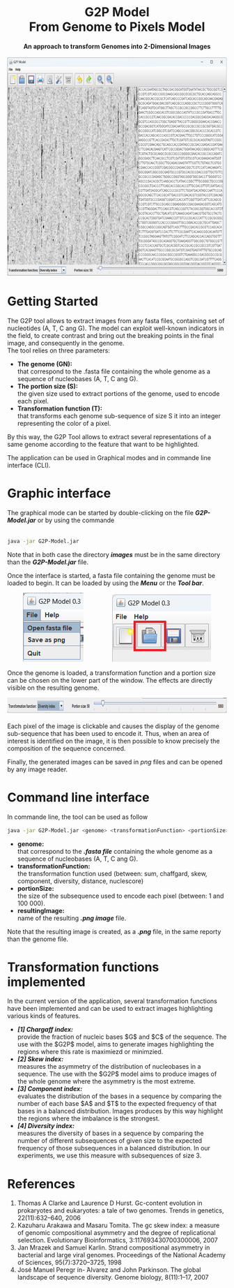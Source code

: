 <!-- HEARDERS -->
<div>
  <h1 align="center">G2P Model<br />
  From Genome to Pixels Model</h1>

  <p align="center">
    <b>An approach to transform Genomes into 2-Dimensional Images</b>
    <br />
    <br />
    <img height="500px" src='images/G2P_2.png' />
  </p>
</div>



<!--------------------------------------------------------------------->
<h1 >Getting Started</h1>
The G2P tool allows to extract images from any fasta files, containing set of nucleotides (A, T, C ang G).
The model can exploit well-known indicators in the field, to create contrast and bring out the breaking points in the final image, and consequently in the genome.
<br />
The tool relies on three parameters:
<ul>
  <li><b>The genome (GN):</b><br />
    that correspond to the .fasta file containing the whole genome as a sequence of nucleobases (A, T, C ang G).
  </li>
  
  <li><b>The portion size (S):</b><br />
     the given size used to extract portions of the genome, used to encode each pixel.
  </li>
  
  <li><b>Transformation function (T):</b><br />
     that transforms each genome sub-sequence of size S it into an integer representing the color of a pixel.
  </li>
</ul>

By this way, the G2P Tool allows to extract several representations of a same genome according to the feature that want to be highlighted.

The application can be used in Graphical modes and in commande line interface (CLI).



<!--------------------------------------------------------------------->

<h1>Graphic interface</h1>
The graphical mode can be started by double-clicking on the file <b><i>G2P-Model.jar</i></b> or by using the commande
<br />
<br />
  
```sh
java -jar G2P-Model.jar
```

Note that in both case the directory <b><i>images</i></b> must be in the same directory than the <b><i>G2P-Model.jar</i></b> file.

Once the interface is started, a fasta file containing the genome must be loaded to begin. 
It can be loaded by using the <b><i>Menu</i></b> or the <b><i>Tool bar</i></b>.

<p align="center">
<img src='images/open_1.png' /> &nbsp; &nbsp; &nbsp; &nbsp; &nbsp; &nbsp; &nbsp; &nbsp; <img src='images/open_2.png' />
</p>

Once the genome is loaded, a transformation function and a portion size can be chosen on the lower part of the window. The effects are directly visible on the resulting genome.

<p align="center">
<img height="40px" src='images/parameters.png' />
</p>

Each pixel of the image is clickable and causes the display of the genome sub-sequence that has been used to encode it.
Thus, when an area of interest is identified on the image, it is then possible to know precisely the composition of the sequence concerned.

Finally, the generated images can be saved in $png$ files and can be opened by any image reader.


<!--------------------------------------------------------------------->

<h1>Command line interface</h1>

In commande line, the tool can be used as follow 

```sh
java -jar G2P-Model.jar <genome> <transformationFunction> <portionSize> <resultingImage>
```

<ul>
  <li><b>genome:</b><br />
    that correspond to the <b><i>.fasta file</b></i> containing the whole genome as a sequence of nucleobases (A, T, C ang G).
  </li>
  
  <li><b>transformationFunction:</b><br />
     the transformation function used (between: sum, chaffgard, skew, component, diversity, distance, nuclescore)
  </li>
  
  <li><b>portionSize:</b><br />
     the size of the subsequence used to encode each pixel (between: 1 and 100 000).
  </li>

  <li><b>resultingImage:</b><br />
     name of the resulting <b><i>.png image</i></b> file.
  </li>
</ul>

Note that the resulting image is created, as a <b><i>.png</b></i> file, in the same reporty than the genome file.



<!--------------------------------------------------------------------->

<h1>Transformation functions implemented</h1>
In the current version of the application, several transformation functions have been implemented and can be used to extract images highlighting various kinds of features.
<ul>
  <li> <b><i>[1] Chargaff index:</b></i><br />
    provide the fraction of nucleic bases $G$ and $C$ of the sequence. The use with the $G2P$ model, aims to generate images highlighting the regions where this rate is maximiezd or minimzied.
  </li>
  
  <li> <b><i>[2] Skew index:</b></i><br />
    measures the asymmetry of the distribution of nucleobases in a sequence. The use with the $G2P$ model aims to produce images of the whole genome where the asymmetry is the most extreme.
  </li>
  
  <li> <b><i>[3] Component index:</b></i><br />
    evaluates the distribution of the bases in a sequence by comparing the number of each base $A$ and $T$ to the expected frequency of that bases in a balanced distribution. Images produces by this way highlight the regions where the imbalance is the strongest.
  </li>
  
  <li> <b><i>[4] Diversity index:</b></i><br />
    measures the diversity of bases in a sequence by comparing the number of different subsequences of given size to the expected frequency of those subsequences in a balanced distribution. In our experiments, we use this measure with subsequences of size 3. 
  </li>
</ul>



<!--------------------------------------------------------------------->
<h1>References</h1>

<ol>
  <li>Thomas A Clarke and Laurence D Hurst. Gc-content evolution in prokaryotes and eukaryotes: a tale of two genomes. Trends in genetics, 22(11):632–640, 2006
  </li>
  
  <li> Kazuharu Arakawa and Masaru Tomita. The gc skew index: a measure of genomic compositional asymmetry and the degree of replicational selection. Evolutionary Bioinformatics, 3:117693430700300006, 2007
  </li>
  
  <li> Jan Mrazek and Samuel Karlin. Strand compositional asymmetry in bacterial and large viral genomes. Proceedings of the National Academy of Sciences, 95(7):3720–3725, 1998
  </li>
  
  <li>
    José Manuel Peregr ́ın-  ́Alvarez and John Parkinson. The global landscape of sequence diversity. Genome biology, 8(11):1–17, 2007
   </li>
</ol>
